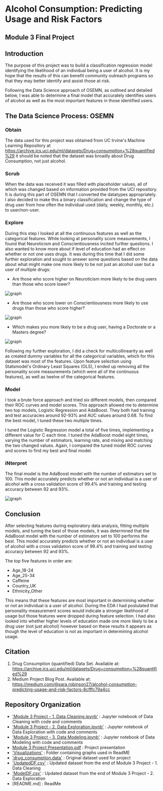 
# Alcohol Consumption: Predicting Usage and Risk Factors
## Module 3 Final Project



## Introduction

The purpose of this project was to build a classification regression model identifying the likelihood of an individual being a user of alcohol. It is my hope that the results of this can benefit community outreach programs so that they may better identify and assist those at risk.

Following the Data Science approach of OSEMN, as outlined and detailed below, I was able to determine a final model that accurately identifies users of alcohol as well as the most important features in those identified users.


## The Data Science Process: OSEMN

### Obtain

The data used for this project was obtained from UC Irvine's Machine Learning Repository at https://archive.ics.uci.edu/ml/datasets/Drug+consumption+%28quantified%29 it should be noted that the dataset was broadly about Drug Consumption, not just alcohol.

### Scrub

When the data was received it was filled with placeholder values, all of which was changed based on information provided from the UCI repository. It is during this part of OSEMN that I converted the datatypes appropriately. I also decided to make this a binary classification and change the type of drug user from how often the individual used (daily, weekly, monthly, etc.) to user/non-user.

### Explore

During this step I looked at all the continuous features as well as the categorical features. While looking at personality score measurements, I found that Neuroticism and Conscientiousness incited further questions. I also wanted to know more about if level of education had an effect on whether or not one uses drugs. It was during this time that I did some further exploration and sought to answer some questions based on the data about what might make one more likely to be not just an alcohol user but a user of multiple drugs:

* Are those who score higher on Neuroticism more likely to be drug users than those who score lower?
    
![graph](https://raw.githubusercontent.com/srobz/Module-3-Project/main/Visualizations/DrugUsagexNeuroticism.png)
    
* Are those who score lower on Conscientiousness more likely to use drugs than those who score higher?

![graph](https://raw.githubusercontent.com/srobz/Module-3-Project/main/Visualizations/DrugUsagexConscientiousness.png)
    
* Which makes you more likely to be a drug user, having a Doctorate or a Masters degree?
    
![graph](https://raw.githubusercontent.com/srobz/Module-3-Project/main/Visualizations/DrugUsagexEducation.png)

Following my further exploration, I did a check for multicollinearity as well as created dummy variables for all the categorical variables, which for this dataset was most of the features. Upon feature selection using Statsmodel's Ordinary Least Squares (OLS), I ended up removing all the personality score measurements (which were all of the continuous features), as well as twelve of the categorical features.

### Model

I took a brute force approach and tried six different models, then compared their ROC curves and model scores. This approach allowed me to determine two top models, Logistic Regression and AdaBoost. They both had training and test accuracies around 92-93% and AUC values around 0.68. To find the best model, I tuned these two multiple times.

I tuned the Logistic Regression model a total of five times, implementing a different value for C each time. I tuned the AdaBoost model eight times, varying the number of estimators, learning rate, and mixing and matching the two changed values. Again, I compared the tuned model ROC curves and scores to find my best and final model.

### iNterpret

The final model is the AdaBoost model with the number of estimators set to 100. This model accurately predicts whether or not an individual is a user of alcohol with a cross validation score of 99.4% and training and testing accuracy between 92 and 93%.

![graph](https://raw.githubusercontent.com/srobz/Module-3-Project/main/Visualizations/TunedAda2.png)

    

## Conclusion

After selecting features during exploratory data analysis, fitting multiple models, and tuning the best of those models, it was determined that the AdaBoost model with the number of estimators set to 100 performs the best. This model accurately predicts whether or not an individual is a user of alcohol with a cross validation score of 99.4% and training and testing accuracy between 92 and 93%. 

The top five features in order are:

* Age_18-24
* Age_25-34
* Caffeine
* Country_UK
* Ethnicity_Other

This means that these features are most important in determining whether or not an individual is a user of alcohol. During the EDA I had postulated that personality measurement scores would indicate a stronger likelihood of usage but those features were dropped during feature selection. I had also looked into whether higher levels of education made one more likely to be a drug user (not just alcohol) however based on these results it appears as though the level of education is not as important in determining alcohol usage.



## Citation

1. Drug Consumption (quantified) Data Set. Available at: https://archive.ics.uci.edu/ml/datasets/Drug+consumption+%28quantified%29
2. Medium Project Blog Post. Available at: https://medium.com/@sara.robinson27/alcohol-consumption-predicting-usage-and-risk-factors-8cfffc79a4cc


## Repository Organization

- ['Module 3 Project - 1. Data Cleaning.ipynb'](https://github.com/srobz/Module-3-Project/blob/main/Module%203%20Project%20-%201.%20Data%20Cleaning.ipynb) : Jupyter notebook of Data Cleaning with code and comments
- ['Module 3 Project - 2. Data Exploration.ipynb'](https://github.com/srobz/Module-3-Project/blob/main/Module%203%20Project%20-%202.%20Data%20Exploration.ipynb) : Jupyter notebook of Data Exploration with code and comments
- ['Module 3 Project - 3. Data Modeling.ipynb'](https://github.com/srobz/Module-3-Project/blob/main/Module%203%20Project%20-%20%203.%20Data%20Modeling.ipynb) : Jupyter notebook of Data Modeling with code and comments
- [Module 3 Project Presentation.pdf](https://github.com/srobz/Module-3-Project/blob/main/Module%203%20Project%20Presentation.pdf) : Project presentation
- ['Visualizations'](https://github.com/srobz/Module-3-Project/tree/main/Visualizations) : Folder containing graphs used in ReadME
- ['drug_consumption.data'](https://github.com/srobz/Module-3-Project/blob/main/drug_consumption.data) : Original dataset used for project
- ['UpdatedDF.csv'](https://github.com/srobz/Module-3-Project/blob/main/UpdatedDF.csv) : Updated dataset from the end of Module 3 Project - 1. Data Cleaning
- ['ModelDF.csv'](https://github.com/srobz/Module-3-Project/blob/main/ModelDF.csv) : Updated dataset from the end of Module 3 Project - 2. Data Exploration
- [README.md] : ReadMe
